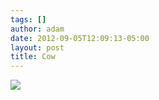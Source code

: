 ```yaml
---
tags: []
author: adam
date: 2012-09-05T12:09:13-05:00
layout: post
title: Cow
---
```


![](/media/m9w2ff4lCQ1qga9s2o1_1280.jpg)
